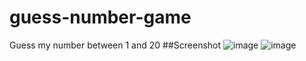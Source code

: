 # guess-number-game
Guess my number between 1 and 20
##Screenshot
![image](https://user-images.githubusercontent.com/115656280/210214829-3aaa1612-dcc8-4f26-993e-858e27b336b9.png)
![image](https://user-images.githubusercontent.com/115656280/210214892-560bb74d-76ee-475e-8442-d7a46e2cb002.png)
